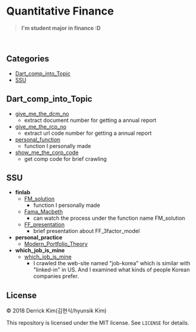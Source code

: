 # Quantitative Finance

> **I'm student major in finance :D**



<br/>

<!-- --- -->

## Categories

* [Dart_comp_into_Topic](#Dart_comp_into_Topic)
* [SSU](#SSU)


<!-- --- -->



## Dart_comp_into_Topic
- [give_me_the_dcm_no](Dart_comp_into_Topic/give_me_the_dcm_no.ipynb)
  - extract document number for getting a annual report
- [give_me_the_rcp_no](Dart_comp_into_Topic/give_me_the_rcp_no.ipynb)
  - extract url code number for getting a annual report
- [personal_function](Dart_comp_into_Topic/personal_function.py)
  - function I personally made
- [show_me_the_corp_code](Dart_comp_into_Topic/show_me_the_corp_code.ipynb)
  - get comp code for brief crawling

## SSU

- **finlab**
    + [FM_solution](SSU/finlab/FM_solution.py)
      - function I personally made
    + [Fama_Macbeth](SSU/finlab/Fama_Macbeth.ipynb)
      - can watch the process under the function name FM_solution
    + [FF_presentation](SSU/finlab/FF_presentation.md)
      - brief presentation about FF_3factor_model
- **personal_practice**
    + [Modern_Portfolio_Theory](SSU/personal_practice/Modern_Portfolio_Theory.ipynb)
- **which_job_is_mine**
    + [which_job_is_mine](SSU/which_job_is_mine/jobkorea_light_crawling.ipynb)
      - I crawled the web-site named "job-korea" which is similar with "linked-in" in US.
      And I examined what kinds of people Korean companies prefer.

## License

&copy; 2018 Derrick Kim(김현식/hyunsik Kim)

This repository is licensed under the MIT license. See `LICENSE` for
details.
